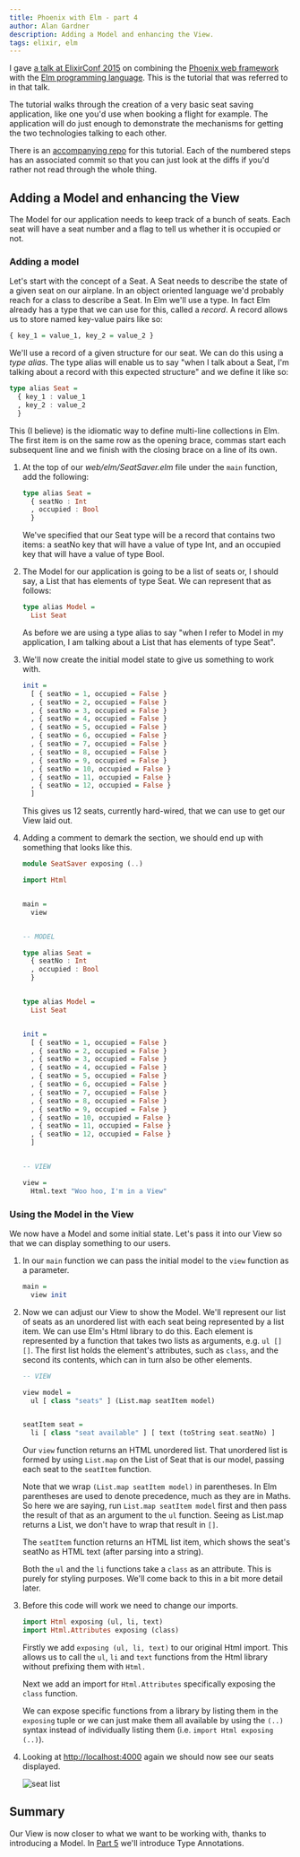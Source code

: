 ```yaml
---
title: Phoenix with Elm - part 4
author: Alan Gardner
description: Adding a Model and enhancing the View.
tags: elixir, elm
---
```


<section class="callout">
  <p>I gave <a href="http://confreaks.tv/videos/elixirconf2015-phoenix-with-elm">a talk at ElixirConf 2015</a> on combining the <a href="http://www.phoenixframework.org/">Phoenix web framework</a> with the <a href="http://elm-lang.org">Elm programming language</a>. This is the tutorial that was referred to in that talk.</p>

  <p>The tutorial walks through the creation of a very basic seat saving application, like one you'd use when booking a flight for example. The application will do just enough to demonstrate the mechanisms for getting the two technologies talking to each other.</p>

  <p>There is an <a href="https://github.com/CultivateHQ/seat_saver-017">accompanying repo</a> for this tutorial. Each of the numbered steps has an associated commit so that you can just look at the diffs if you'd rather not read through the whole thing.</p>
</section>


## Adding a Model and enhancing the View

The Model for our application needs to keep track of a bunch of seats. Each seat will have a seat number and a flag to tell us whether it is occupied or not.

### Adding a model

Let's start with the concept of a Seat. A Seat needs to describe the state of a given seat on our airplane. In an object oriented language we'd probably reach for a class to describe a Seat. In Elm we'll use a type. In fact Elm already has a type that we can use for this, called a *record*. A record allows us to store named key-value pairs like so:

```haskell
{ key_1 = value_1, key_2 = value_2 }
```

We'll use a record of a given structure for our seat. We can do this using a *type alias*. The type alias will enable us to say "when I talk about a Seat, I'm talking about a record with this expected structure" and we define it like so:

```haskell
type alias Seat =
  { key_1 : value_1
  , key_2 : value_2
  }
```

<div class="callout">
  This (I believe) is the idiomatic way to define multi-line collections in Elm. The first item is on the same row as the opening brace, commas start each subsequent line and we finish with the closing brace on a line of its own.
</div>

1. At the top of our *web/elm/SeatSaver.elm* file under the `main` function, add the following:

    ```haskell
    type alias Seat =
      { seatNo : Int
      , occupied : Bool
      }
    ```

    We've specified that our Seat type will be a record that contains two items: a seatNo key that will have a value of type Int, and an occupied key that will have a value of type Bool.

2. The Model for our application is going to be a list of seats or, I should say, a List that has elements of type Seat. We can represent that as follows:

    ```haskell
    type alias Model =
      List Seat
    ```

    As before we are using a type alias to say "when I refer to Model in my application, I am talking about a List that has elements of type Seat".

3. We'll now create the initial model state to give us something to work with.

    ```haskell
    init =
      [ { seatNo = 1, occupied = False }
      , { seatNo = 2, occupied = False }
      , { seatNo = 3, occupied = False }
      , { seatNo = 4, occupied = False }
      , { seatNo = 5, occupied = False }
      , { seatNo = 6, occupied = False }
      , { seatNo = 7, occupied = False }
      , { seatNo = 8, occupied = False }
      , { seatNo = 9, occupied = False }
      , { seatNo = 10, occupied = False }
      , { seatNo = 11, occupied = False }
      , { seatNo = 12, occupied = False }
      ]
    ```

    This gives us 12 seats, currently hard-wired, that we can use to get our View laid out.

4. Adding a comment to demark the section, we should end up with something that looks like this.

    ```haskell
    module SeatSaver exposing (..)

    import Html


    main =
      view


    -- MODEL

    type alias Seat =
      { seatNo : Int
      , occupied : Bool
      }


    type alias Model =
      List Seat


    init =
      [ { seatNo = 1, occupied = False }
      , { seatNo = 2, occupied = False }
      , { seatNo = 3, occupied = False }
      , { seatNo = 4, occupied = False }
      , { seatNo = 5, occupied = False }
      , { seatNo = 6, occupied = False }
      , { seatNo = 7, occupied = False }
      , { seatNo = 8, occupied = False }
      , { seatNo = 9, occupied = False }
      , { seatNo = 10, occupied = False }
      , { seatNo = 11, occupied = False }
      , { seatNo = 12, occupied = False }
      ]


    -- VIEW

    view =
      Html.text "Woo hoo, I'm in a View"
    ```

### Using the Model in the View

We now have a Model and some initial state. Let's pass it into our View so that we can display something to our users.

1. In our `main` function we can pass the initial model to the `view` function as a parameter.

    ```haskell
    main =
      view init
    ```

2. Now we can adjust our View to show the Model. We'll represent our list of seats as an unordered list with each seat being represented by a list item. We can use Elm's Html library to do this. Each element is represented by a function that takes two lists as arguments, e.g. `ul [] []`. The first list holds the element's attributes, such as `class`, and the second its contents, which can in turn also be other elements.

    ```haskell
    -- VIEW

    view model =
      ul [ class "seats" ] (List.map seatItem model)


    seatItem seat =
      li [ class "seat available" ] [ text (toString seat.seatNo) ]
    ```

    Our `view` function returns an HTML unordered list. That unordered list is formed by using `List.map` on the List of Seat that is our model, passing each seat to the `seatItem` function.

    <div class="callout">
      Note that we wrap <code>(List.map seatItem model)</code> in parentheses. In Elm parentheses are used to denote precedence, much as they are in Maths. So here we are saying, run <code>List.map seatItem model</code> first and then pass the result of that as an argument to the <code>ul</code> function. Seeing as List.map returns a List, we don't have to wrap that result in <code>[]</code>.
    </div>

    The `seatItem` function returns an HTML list item, which shows the seat's seatNo as HTML text (after parsing into a string).

    Both the `ul` and the `li` functions take a `class` as an attribute. This is purely for styling purposes. We'll come back to this in a bit more detail later.

3. Before this code will work we need to change our imports.

    ```haskell
    import Html exposing (ul, li, text)
    import Html.Attributes exposing (class)
    ```

    Firstly we add `exposing (ul, li, text)` to our original Html import. This allows us to call the `ul`, `li` and `text` functions from the Html library without prefixing them with `Html.`

    Next we add an import for `Html.Attributes` specifically exposing the `class` function.

    <div class="callout">
      We can expose specific functions from a library by listing them in the <code>exposing</code> tuple or we can just make them all available by using the <code>(..)</code> syntax instead of individually listing them (i.e. <code>import Html exposing (..)</code>).
    </div>

4. Looking at <http://localhost:4000> again we should now see our seats displayed.

    ![seat list](/images/phoenix-elm/8.png)

## Summary

Our View is now closer to what we want to be working with, thanks to introducing a Model. In [Part 5](/posts/phoenix-elm-5) we'll introduce Type Annotations.
